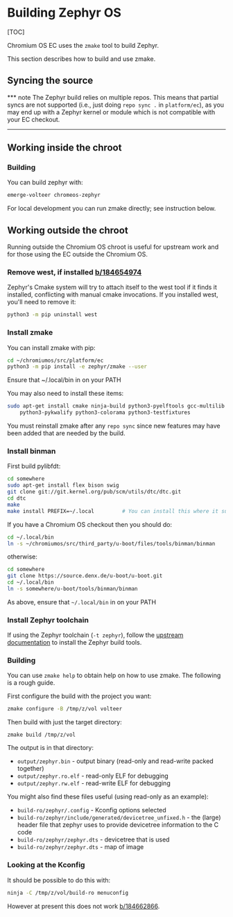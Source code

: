 # Building Zephyr OS

[TOC]

Chromium OS EC uses the `zmake` tool to build Zephyr.

This section describes how to build and use zmake.

## Syncing the source

*** note
The Zephyr build relies on multiple repos.  This means that partial
syncs are not supported (i.e., just doing `repo sync .` in
`platform/ec`), as you may end up with a Zephyr kernel or module which
is not compatible with your EC checkout.
***

## Working inside the chroot

### Building

You can build zephyr with:

```bash
emerge-volteer chromeos-zephyr
```

For local development you can run zmake directly; see instruction below.

## Working outside the chroot

Running outside the Chromium OS chroot is useful for upstream work and for
those using the EC outside the Chromium OS.


### Remove west, if installed [b/184654974](http://b/184654974)

Zephyr's Cmake system will try to attach itself to the west tool if it finds it
installed, conflicting with manual cmake invocations. If you installed west,
you'll need to remove it:

```bash
python3 -m pip uninstall west
```


### Install zmake

You can install zmake with pip:

```bash
cd ~/chromiumos/src/platform/ec
python3 -m pip install -e zephyr/zmake --user
```

Ensure that ~/.local/bin in on your PATH

You may also need to install these items:

```bash
sudo apt-get install cmake ninja-build python3-pyelftools gcc-multilib \
    python3-pykwalify python3-colorama python3-testfixtures
```

You must reinstall zmake after any `repo sync` since new features may have been
added that are needed by the build.


### Install binman

First build pylibfdt:

```bash
cd somewhere
sudo apt-get install flex bison swig
git clone git://git.kernel.org/pub/scm/utils/dtc/dtc.git
cd dtc
make
make install PREFIX=~/.local         # You can install this where it suits
```

If you have a Chromium OS checkout then you should do:

```bash
cd ~/.local/bin
ln -s ~/chromiumos/src/third_party/u-boot/files/tools/binman/binman
```

otherwise:

```bash
cd somewhere
git clone https://source.denx.de/u-boot/u-boot.git
cd ~/.local/bin
ln -s somewhere/u-boot/tools/binman/binman
```

As above, ensure that `~/.local/bin` in on your PATH


### Install Zephyr toolchain

If using the Zephyr toolchain (`-t zephyr`), follow the [upstream
documentation] to install the Zephyr build tools.

[upstream documentation]: https://docs.zephyrproject.org/getting_started/index.html#install-a-toolchain


### Building

You can use `zmake help` to obtain help on how to use zmake. The following is
a rough guide.

First configure the build with the project you want:

```bash
zmake configure -B /tmp/z/vol volteer
```

Then build with just the target directory:

```
zmake build /tmp/z/vol
```

The output is in that directory:

*   `output/zephyr.bin` - output binary (read-only and read-write packed
    together)
*   `output/zephyr.ro.elf` - read-only ELF for debugging
*   `output/zephyr.rw.elf` - read-write ELF for debugging

You might also find these files useful (using read-only as an example):

*   `build-ro/zephyr/.config` - Kconfig options selected
*   `build-ro/zephyr/include/generated/devicetree_unfixed.h` - the (large)
    header file that zephyr uses to provide devicetree information to the C code
*   `build-ro/zephyr/zephyr.dts` - devicetree that is used
*   `build-ro/zephyr/zephyr.dts` - map of image


### Looking at the Kconfig

It should be possible to do this with:

```bash
ninja -C /tmp/z/vol/build-ro menuconfig
```

However at present this does not work [b/184662866](http://b/184662866).
